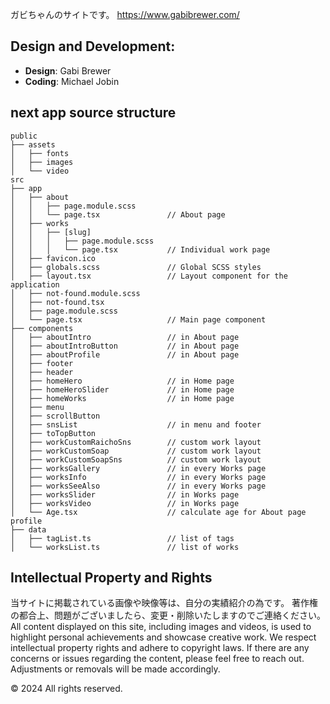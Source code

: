 ガビちゃんのサイトです。
https://www.gabibrewer.com/

## Design and Development:

- **Design**: Gabi Brewer
- **Coding**: Michael Jobin

## next app source structure

```
public
├── assets
│   ├── fonts
│   ├── images
│   └── video
src
├── app
│   ├── about
│   │   ├── page.module.scss
│   │   └── page.tsx               // About page
│   ├── works
│   │   ├── [slug]
│   │   │   ├── page.module.scss
│   │   │   └── page.tsx           // Individual work page
│   ├── favicon.ico
│   ├── globals.scss               // Global SCSS styles
│   ├── layout.tsx                 // Layout component for the application
│   ├── not-found.module.scss
│   ├── not-found.tsx
│   ├── page.module.scss
│   └── page.tsx                   // Main page component
├── components
│   ├── aboutIntro                 // in About page
│   ├── aboutIntroButton           // in About page
│   ├── aboutProfile               // in About page
│   ├── footer
│   ├── header
│   ├── homeHero                   // in Home page
│   ├── homeHeroSlider             // in Home page
│   ├── homeWorks                  // in Home page
│   ├── menu
│   ├── scrollButton
│   ├── snsList                    // in menu and footer
│   ├── toTopButton
│   ├── workCustomRaichoSns        // custom work layout
│   ├── workCustomSoap             // custom work layout
│   ├── workCustomSoapSns          // custom work layout
│   ├── worksGallery               // in every Works page
│   ├── worksInfo                  // in every Works page
│   ├── worksSeeAlso               // in every Works page
│   ├── worksSlider                // in Works page
│   ├── worksVideo                 // in Works page
│   └── Age.tsx                    // calculate age for About page profile
├── data
│   ├── tagList.ts                 // list of tags
│   └── worksList.ts               // list of works

```

## Intellectual Property and Rights

当サイトに掲載されている画像や映像等は、自分の実績紹介の為です。
著作権の都合上、問題がございましたら、変更・削除いたしますのでご連絡ください。
All content displayed on this site, including images and videos, is used to highlight personal achievements and showcase creative work. We respect intellectual property rights and adhere to copyright laws. If there are any concerns or issues regarding the content, please feel free to reach out. Adjustments or removals will be made accordingly.

© 2024 All rights reserved.
